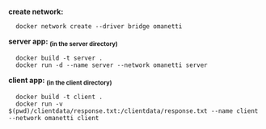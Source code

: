 **create network:**
```
  docker network create --driver bridge omanetti
```
**server app: <sub>(in the server directory)</sub>**
```
  docker build -t server .
  docker run -d --name server --network omanetti server
```

**client app: <sub>(in the client directory)</sub>**
```
  docker build -t client .
  docker run -v $(pwd)/clientdata/response.txt:/clientdata/response.txt --name client --network omanetti client
```
